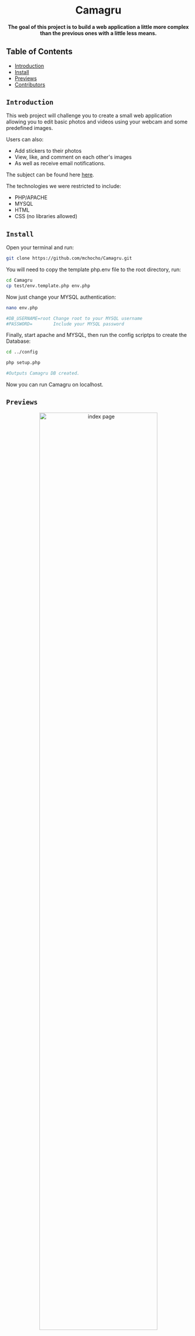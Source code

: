 <div align="center">
   <h1>Camagru</h1>
   <h4>The goal of this project is to build a web application a little more complex than the previous ones with a little less means.</h4>
</div>

## Table of Contents

- [Introduction](#introduction)
- [Install](#install)
- [Previews](#Previews)
- [Contributors](#contributors)

## `Introduction`

This web project will challenge you to create a small web application allowing 
you to edit basic photos and videos using your webcam and some predefined images.
<br />

Users can also:
 * Add stickers to their photos
 * View, like, and comment on each other's images
 * As well as receive email notifications.

The subject can be found here <a href="./doc/camagru.en.pdf">here</a>.
<br />

The technologies we were restricted to include:
 * PHP/APACHE
 * MYSQL
 * HTML
 * CSS (no libraries allowed)

## `Install`

Open your terminal and run:

```bash
git clone https://github.com/mchocho/Camagru.git

```
You will need to copy the template php.env file to the root directory, run:

```bash
cd Camagru
cp test/env.template.php env.php

```

Now just change your MYSQL authentication:

```bash
nano env.php

#DB_USERNAME=root Change root to your MYSQL username
#PASSWORD=        Include your MYSQL password

```

Finally, start apache and MYSQL, then run the config scriptps to create the Database:

```bash
cd ../config

php setup.php

#Outputs Camagru DB created.

```

Now you can run Camagru on localhost.

## `Previews`

<div align="center">
  <img width="80%" src="https://i.imgur.com/QlYEvhW.png" alt="index page"/>
  <img width="80%" src="https://i.imgur.com/kdO559b.png" alt="a page containing a post"/>
  <img width="80%" src="https://i.imgur.com/pWpWL37.png" alt="camera section"/>
</div>

## `Contributors`
 * <a href="https://github.com/mohambe">mohambe</a>